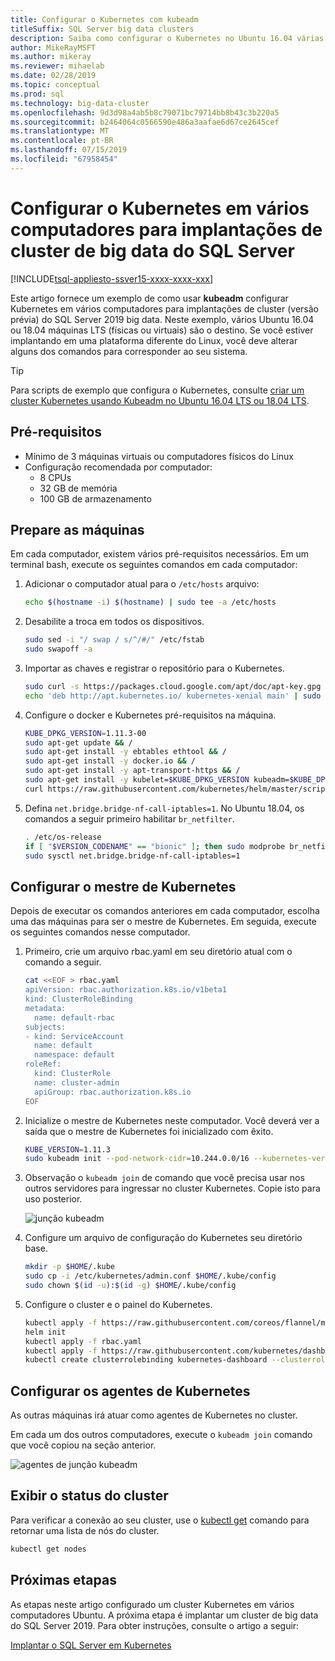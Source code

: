 ```yaml
---
title: Configurar o Kubernetes com kubeadm
titleSuffix: SQL Server big data clusters
description: Saiba como configurar o Kubernetes no Ubuntu 16.04 várias ou 18.04 computadores (físicos ou virtuais) para implantações de cluster (versão prévia) do SQL Server 2019 big data.
author: MikeRayMSFT
ms.author: mikeray
ms.reviewer: mihaelab
ms.date: 02/28/2019
ms.topic: conceptual
ms.prod: sql
ms.technology: big-data-cluster
ms.openlocfilehash: 9d3d98a4ab5b8c79071bc79714bb8b43c3b220a5
ms.sourcegitcommit: b2464064c0566590e486a3aafae6d67ce2645cef
ms.translationtype: MT
ms.contentlocale: pt-BR
ms.lasthandoff: 07/15/2019
ms.locfileid: "67958454"
---
```

# <a name="configure-kubernetes-on-multiple-machines-for-sql-server-big-data-cluster-deployments"></a>Configurar o Kubernetes em vários computadores para implantações de cluster de big data do SQL Server

[!INCLUDE[tsql-appliesto-ssver15-xxxx-xxxx-xxx](../includes/tsql-appliesto-ssver15-xxxx-xxxx-xxx.md)]

Este artigo fornece um exemplo de como usar **kubeadm** configurar Kubernetes em vários computadores para implantações de cluster (versão prévia) do SQL Server 2019 big data. Neste exemplo, vários Ubuntu 16.04 ou 18.04 máquinas LTS (físicas ou virtuais) são o destino. Se você estiver implantando em uma plataforma diferente do Linux, você deve alterar alguns dos comandos para corresponder ao seu sistema.  

> [!TIP] 
> Para scripts de exemplo que configura o Kubernetes, consulte [criar um cluster Kubernetes usando Kubeadm no Ubuntu 16.04 LTS ou 18.04 LTS](https://github.com/Microsoft/sql-server-samples/tree/master/samples/features/sql-big-data-cluster/deployment/kubeadm).

## <a name="prerequisites"></a>Pré-requisitos

- Mínimo de 3 máquinas virtuais ou computadores físicos do Linux
- Configuração recomendada por computador:
   - 8 CPUs
   - 32 GB de memória
   - 100 GB de armazenamento

## <a name="prepare-the-machines"></a>Prepare as máquinas

Em cada computador, existem vários pré-requisitos necessários. Em um terminal bash, execute os seguintes comandos em cada computador:

1. Adicionar o computador atual para o `/etc/hosts` arquivo:

   ```bash
   echo $(hostname -i) $(hostname) | sudo tee -a /etc/hosts
   ```

1. Desabilite a troca em todos os dispositivos.

   ```bash
   sudo sed -i "/ swap / s/^/#/" /etc/fstab
   sudo swapoff -a
   ```

1. Importar as chaves e registrar o repositório para o Kubernetes.

   ```bash
   sudo curl -s https://packages.cloud.google.com/apt/doc/apt-key.gpg | sudo apt-key add -
   echo 'deb http://apt.kubernetes.io/ kubernetes-xenial main' | sudo tee -a /etc/apt/sources.list.d/kubernetes.list
   ```

1. Configure o docker e Kubernetes pré-requisitos na máquina.

   ```bash
   KUBE_DPKG_VERSION=1.11.3-00
   sudo apt-get update && /
   sudo apt-get install -y ebtables ethtool && /
   sudo apt-get install -y docker.io && /
   sudo apt-get install -y apt-transport-https && /
   sudo apt-get install -y kubelet=$KUBE_DPKG_VERSION kubeadm=$KUBE_DPKG_VERSION kubectl=$KUBE_DPKG_VERSION && /
   curl https://raw.githubusercontent.com/kubernetes/helm/master/scripts/get | bash
   ```
 
1. Defina `net.bridge.bridge-nf-call-iptables=1`. No Ubuntu 18.04, os comandos a seguir primeiro habilitar `br_netfilter`.

   ```bash
   . /etc/os-release
   if [ "$VERSION_CODENAME" == "bionic" ]; then sudo modprobe br_netfilter; fi
   sudo sysctl net.bridge.bridge-nf-call-iptables=1
   ```

## <a name="configure-the-kubernetes-master"></a>Configurar o mestre de Kubernetes

Depois de executar os comandos anteriores em cada computador, escolha uma das máquinas para ser o mestre de Kubernetes. Em seguida, execute os seguintes comandos nesse computador.

1. Primeiro, crie um arquivo rbac.yaml em seu diretório atual com o comando a seguir. 

   ```bash
   cat <<EOF > rbac.yaml
   apiVersion: rbac.authorization.k8s.io/v1beta1
   kind: ClusterRoleBinding
   metadata:
     name: default-rbac
   subjects:
   - kind: ServiceAccount
     name: default
     namespace: default
   roleRef:
     kind: ClusterRole
     name: cluster-admin
     apiGroup: rbac.authorization.k8s.io
   EOF
   ```

1. Inicialize o mestre de Kubernetes neste computador. Você deverá ver a saída que o mestre de Kubernetes foi inicializado com êxito.

   ```bash
   KUBE_VERSION=1.11.3
   sudo kubeadm init --pod-network-cidr=10.244.0.0/16 --kubernetes-version=$KUBE_VERSION
   ```

1. Observação o `kubeadm join` de comando que você precisa usar nos outros servidores para ingressar no cluster Kubernetes. Copie isto para uso posterior.

   ![junção kubeadm](./media/deploy-with-kubeadm/kubeadm-join.png)

1. Configure um arquivo de configuração do Kubernetes seu diretório base.

   ```bash
   mkdir -p $HOME/.kube
   sudo cp -i /etc/kubernetes/admin.conf $HOME/.kube/config
   sudo chown $(id -u):$(id -g) $HOME/.kube/config
   ```

1. Configure o cluster e o painel do Kubernetes.

   ```bash
   kubectl apply -f https://raw.githubusercontent.com/coreos/flannel/master/Documentation/kube-flannel.yml
   helm init
   kubectl apply -f rbac.yaml
   kubectl apply -f https://raw.githubusercontent.com/kubernetes/dashboard/master/src/deploy/recommended/kubernetes-dashboard.yaml
   kubectl create clusterrolebinding kubernetes-dashboard --clusterrole=cluster-admin --serviceaccount=kube-system:kubernetes-dashboard
   ```

## <a name="configure-the-kubernetes-agents"></a>Configurar os agentes de Kubernetes

As outras máquinas irá atuar como agentes de Kubernetes no cluster. 

Em cada um dos outros computadores, execute o `kubeadm join` comando que você copiou na seção anterior.

![agentes de junção kubeadm](./media/deploy-with-kubeadm/kubeadm-join-agents.png)

## <a name="view-the-cluster-status"></a>Exibir o status do cluster

Para verificar a conexão ao seu cluster, use o [kubectl get](https://kubernetes.io/docs/reference/generated/kubectl/kubectl-commands) comando para retornar uma lista de nós do cluster.

```bash
kubectl get nodes
```

## <a name="next-steps"></a>Próximas etapas

As etapas neste artigo configurado um cluster Kubernetes em vários computadores Ubuntu. A próxima etapa é implantar um cluster de big data do SQL Server 2019. Para obter instruções, consulte o artigo a seguir:

[Implantar o SQL Server em Kubernetes](deployment-guidance.md#deploy)
